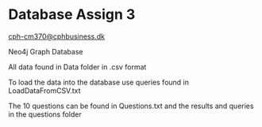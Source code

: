 # Database Assign 3

cph-cm370@cphbusiness.dk

Neo4j Graph Database

All data found in Data folder in .csv format

To load the data into the database use queries found in LoadDataFromCSV.txt

The 10 questions can be found in Questions.txt and the results and queries in the questions folder
